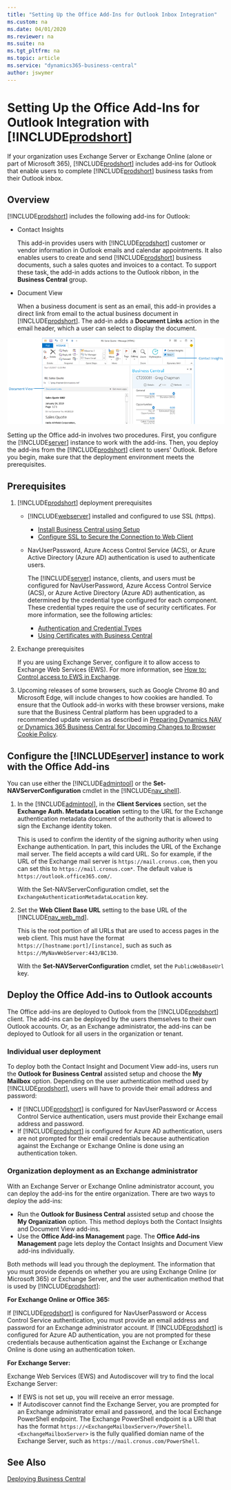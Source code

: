 ```yaml
---
title: "Setting Up the Office Add-Ins for Outlook Inbox Integration"
ms.custom: na
ms.date: 04/01/2020
ms.reviewer: na
ms.suite: na
ms.tgt_pltfrm: na
ms.topic: article
ms.service: "dynamics365-business-central"
author: jswymer
---
```

# Setting Up the Office Add-Ins for Outlook Integration with [!INCLUDE[prodshort](../developer/includes/prodshort.md)]

If your organization uses Exchange Server or Exchange Online (alone or part of Microsoft 365), [!INCLUDE[prodshort](../developer/includes/prodshort.md)] includes add-ins for Outlook that enable users to complete [!INCLUDE[prodshort](../developer/includes/prodshort.md)] business tasks from their Outlook inbox. 

## Overview

[!INCLUDE[prodshort](../developer/includes/prodshort.md)] includes the following add-ins for Outlook:

-	Contact Insights

	This add-in provides users with [!INCLUDE[prodshort](../developer/includes/prodshort.md)] customer or vendor information in Outlook emails and calendar appointments. It also enables users to create and send [!INCLUDE[prodshort](../developer/includes/prodshort.md)] business documents, such a sales quotes and invoices to a contact. To support these task, the add-in adds actions to the Outlook ribbon, in the **Business Central** group. 

-	Document View

	When a business document is sent as an email, this add-in provides a direct link from email to the actual business document in [!INCLUDE[prodshort](../developer/includes/prodshort.md)]. The add-in adds a **Document Links** action in the email header, which a user can select to display the document.  

![Office Add-ins for Outlook](../media/OutlookAddinsCallouts.png "Office Add-ins for Outlook")
 
 Setting up the Office add-in involves two procedures. First, you configure the [!INCLUDE[server](../developer/includes/server.md)] instance to work with the add-ins. Then, you deploy the add-ins from the [!INCLUDE[prodshort](../developer/includes/prodshort.md)] client to users' Outlook. Before you begin, make sure that the deployment environment meets the prerequisites.
 
## Prerequisites
1.	[!INCLUDE[prodshort](../developer/includes/prodshort.md)] deployment prerequisites

	-	[!INCLUDE[webserver](../developer/includes/webserver.md)] installed and configured to use SSL (https).
	
		-    [Install Business Central using Setup](../deployment/install-using-setup.md)  	
		-    [Configure SSL to Secure the Connection to Web Client](../deployment/configure-ssl-web-client-connection.md)

	-	NavUserPassword, Azure Access Control Service (ACS), or Azure Active Directory (Azure AD) authentication is used to authenticate users. 

		The [!INCLUDE[server](../developer/includes/server.md)] instance, clients, and users must be configured for NavUserPassword, Azure Access Control Service (ACS), or Azure Active Directory (Azure AD) authentication, as determined by the credential type configured for each component.  These credential types require the use of security certificates. For more information, see the following articles:
	
		-    [Authentication and Credential Types](users-credential-types.md)  
		-    [Using Certificates with Business Central](../deployment/implement-security-certificates-production-environment.md)
2.	Exchange prerequisites
	
	If you are using Exchange Server, configure it to allow access to Exchange Web Services (EWS). For more information, see [How to: Control access to EWS in Exchange](https://msdn.microsoft.com/library/office/dn467892(v=exchg.150).aspx). 

3. Upcoming releases of some browsers, such as Google Chrome 80 and Microsoft Edge, will include changes to how cookies are handled. To ensure that the Outlook add-in works with these browser versions, make sure that the Business Central platform has been upgraded to a recommended update version as described in [Preparing Dynamics NAV or Dynamics 365 Business Central for Upcoming Changes to Browser Cookie Policy](../administration/prepare-for-cookie-samesite-policy.md).


## Configure the [!INCLUDE[server](../developer/includes/server.md)] instance to work with the Office Add-ins

You can use either the [!INCLUDE[admintool](../developer/includes/admintool.md)] or the **Set-NAVServerConfiguration** cmdlet in the [!INCLUDE[nav_shell](../developer/includes/nav_shell_md.md)].

1.	In the [!INCLUDE[admintool](../developer/includes/admintool.md)], in the **Client Services** section, set the **Exchange Auth. Metadata Location** setting to the URL for the Exchange authentication metadata document of the authority that is allowed to sign the Exchange identity token.

	This is used to confirm the identity of the signing authority when using Exchange authentication. In part, this includes the URL of the Exchange mail server. The field accepts a wild card URL. So for example, if the URL of the Exchange mail server is ```https://mail.cronus.com```, then you can set this to ```https://mail.cronus.com*```. The default value is ```https://outlook.office365.com/```.
	
	 With the Set-NAVServerConfiguration cmdlet, set the ```ExchangeAuthenticationMetadataLocation``` key.
2.	Set the **Web Client Base URL** setting to the base URL of the [!INCLUDE[nav_web_md](../developer/includes/nav_web_md.md)].

	This is the root portion of all URLs that are used to access pages in the web client. This must have the format `https://[hostname:port]/[instance]`, such as such as `https://MyNavWebServer:443/BC130`.

	With the **Set-NAVServerConfiguration** cmdlet, set the ```PublicWebBaseUrl``` key.

## Deploy the Office Add-ins to Outlook accounts 
The Office add-ins are deployed to Outlook from the [!INCLUDE[prodshort](../developer/includes/prodshort.md)] client. The add-ins can be deployed by the users themselves to their own Outlook accounts. Or, as an Exchange administrator, the add-ins can be deployed to Outlook for all users in the organization or tenant.

### Individual user deployment

To deploy both the Contact Insight and Document View add-ins, users run the **Outlook for Business Central** assisted setup and choose the **My Mailbox** option. Depending on the user authentication method used by [!INCLUDE[prodshort](../developer/includes/prodshort.md)], users will have to provide their email address and password:
 
-	If [!INCLUDE[prodshort](../developer/includes/prodshort.md)] is configured for NavUserPassword or Access Control Service authentication, users must provide their Exchange email address and password.
-	If [!INCLUDE[prodshort](../developer/includes/prodshort.md)] is configured for Azure AD authentication, users are not prompted for their email credentials because authentication against the Exchange or Exchange Online is done using an authentication token.

### Organization deployment as an Exchange administrator

With an Exchange Server or Exchange Online administrator account, you can deploy the add-ins for the entire organization. There are two ways to deploy the add-ins:

-	Run the **Outlook for Business Central** assisted setup and choose the **My Organization** option. This method deploys both the Contact Insights and Document View add-ins.
-	Use the **Office Add-ins Management** page. The **Office Add-ins Management** page lets deploy  the Contact Insights and Document View add-ins individually.

Both methods will lead you through the deployment. The information that you must provide depends on whether you are using Exchange Online (or Microsoft 365) or Exchange Server, and the user authentication method that is used by [!INCLUDE[prodshort](../developer/includes/prodshort.md)]:

**For Exchange Online or Office 365:**

If [!INCLUDE[prodshort](../developer/includes/prodshort.md)] is configured for NavUserPassword or Access Control Service authentication, you must provide an email address and password for an Exchange administrator account. If [!INCLUDE[prodshort](../developer/includes/prodshort.md)] is configured for Azure AD authentication, you are not prompted for these credentials because authentication against the Exchange or Exchange Online is done using an authentication token.


**For Exchange Server:**

Exchange Web Services (EWS) and Autodiscover will try to find the local Exchange Server:
-	If EWS is not set up, you will receive an error message.
-	If Autodiscover cannot find the Exchange Server, you are prompted for an Exchange administrator email and password, and the local Exchange PowerShell endpoint. The Exchange PowerShell endpoint is a URI that has the format ```https://<ExchangeMailboxServer>/PowerShell```.  ```<ExchangeMailboxServer>``` is the fully qualified domian name of the Exchange Server, such as ```https://mail.cronus.com/PowerShell```. 

  
## See Also  
[Deploying Business Central](../deployment/deployment.md)